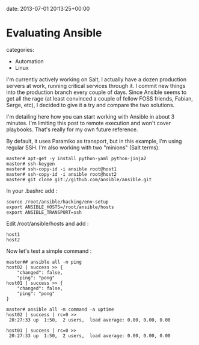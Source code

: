 


date: 2013-07-01 20:13:25+00:00


# Evaluating Ansible

categories:
- Automation
- Linux


I'm currently actively working on Salt, I actually have a dozen production servers at work, running critical services through it. I commit new things into the production branch every couple of days.
Since Ansible seems to get all the rage (at least convinced a couple of fellow FOSS friends, Fabian, Serge, etc), I decided to give it a try and compare the two solutions.

I'm detailing here how you can start working with Ansible in about 3 minutes. I'm limiting this post to remote execution and won't cover playbooks. That's really for my own future reference.

By default, it uses Paramiko as transport, but in this example, I'm using regular SSH. I'm also working with two "minions" (Salt terms).


    
    master# apt-get -y install python-yaml python-jinja2
    master# ssh-keygen
    master# ssh-copy-id -i ansible root@host1
    master# ssh-copy-id -i ansible root@host2
    master# git clone git://github.com/ansible/ansible.git



In your .bashrc add :

    
    source /root/ansible/hacking/env-setup
    export ANSIBLE_HOSTS=/root/ansible/hosts
    export ANSIBLE_TRANSPORT=ssh



Edit /root/ansible/hosts and add :

    
    host1
    host2



Now let's test a simple command :


    
    master## ansible all -m ping 
    host02 | success >> {
        "changed": false, 
        "ping": "pong"
    host01 | success >> {
        "changed": false, 
        "ping": "pong"
    }
    
    master# ansible all -m command -a uptime
    host02 | success | rc=0 >>
     20:27:33 up  1:50,  2 users,  load average: 0.00, 0.00, 0.00
    
    host01 | success | rc=0 >>
     20:27:33 up  1:50,  2 users,  load average: 0.00, 0.00, 0.00
    




